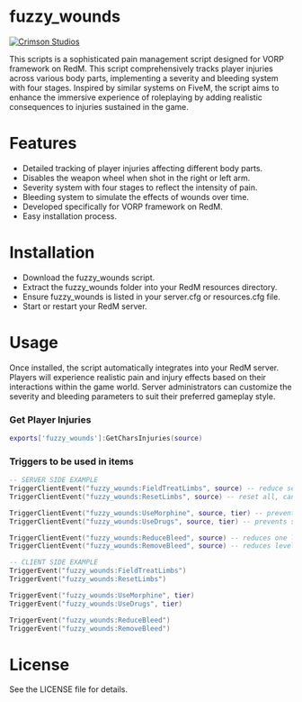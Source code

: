 # fuzzy_wounds

<a href="https://crimson-studios.tebex.io/"><img src="https://i.imgur.com/eIvptzl.png" alt="Crimson Studios"/></a>

This scripts is a sophisticated pain management script designed for VORP framework on RedM. This script comprehensively tracks player injuries across various body parts, implementing a severity and bleeding system with four stages. Inspired by similar systems on FiveM, the script aims to enhance the immersive experience of roleplaying by adding realistic consequences to injuries sustained in the game.

# Features
- Detailed tracking of player injuries affecting different body parts.
- Disables the weapon wheel when shot in the right or left arm.
- Severity system with four stages to reflect the intensity of pain.
- Bleeding system to simulate the effects of wounds over time.
- Developed specifically for VORP framework on RedM.
- Easy installation process.

# Installation
- Download the fuzzy_wounds script.
- Extract the fuzzy_wounds folder into your RedM resources directory.
- Ensure fuzzy_wounds is listed in your server.cfg or resources.cfg file.
- Start or restart your RedM server.

# Usage
Once installed, the script automatically integrates into your RedM server.
Players will experience realistic pain and injury effects based on their interactions within the game world.
Server administrators can customize the severity and bleeding parameters to suit their preferred gameplay style.

### Get Player Injuries
```lua
exports['fuzzy_wounds']:GetCharsInjuries(source)
```

### Triggers to be used in items
```lua
-- SERVER SIDE EXAMPLE
TriggerClientEvent("fuzzy_wounds:FieldTreatLimbs", source) -- reduce severity to 1, can be used in medkit
TriggerClientEvent("fuzzy_wounds:ResetLimbs", source) -- reset all, can be used in medkit

TriggerClientEvent("fuzzy_wounds:UseMorphine", source, tier) -- prevents falling when shot in the leg. More tier, more timeout. Limit is 4
TriggerClientEvent("fuzzy_wounds:UseDrugs", source, tier) -- prevents screen effects, camera shake and fainting

TriggerClientEvent("fuzzy_wounds:ReduceBleed", source) -- reduces one level of bleeding with each use (you can use that o bandage item)
TriggerClientEvent("fuzzy_wounds:RemoveBleed", source) -- reduces level of bleeding to zero

-- CLIENT SIDE EXAMPLE
TriggerEvent("fuzzy_wounds:FieldTreatLimbs")
TriggerEvent("fuzzy_wounds:ResetLimbs")

TriggerEvent("fuzzy_wounds:UseMorphine", tier)
TriggerEvent("fuzzy_wounds:UseDrugs", tier)

TriggerEvent("fuzzy_wounds:ReduceBleed")
TriggerEvent("fuzzy_wounds:RemoveBleed")

```

# License
See the LICENSE file for details.
